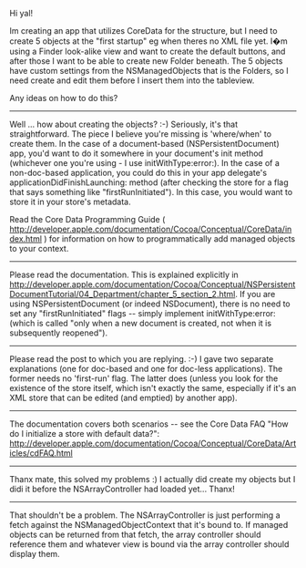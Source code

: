 Hi yal!

Im creating an app that utilizes CoreData for the structure, but I need to create 5 objects at the "first startup" eg when theres no XML file yet.
I�m using a Finder look-alike view and want to create the default buttons, and after those I want to be able to create new Folder beneath.
The 5 objects have custom settings from the NSManagedObjects that is the Folders, so I need create and edit them before I insert them into the tableview.

Any ideas on how to do this?

----

Well ... how about creating the objects? :-) Seriously, it's that straightforward. The piece I believe you're missing is 'where/when' to create them. In the case of a document-based (NSPersistentDocument) app, you'd want to do it somewhere in your document's init method (whichever one you're using - I use initWithType:error:). In the case of a non-doc-based application, you could do this in your app delegate's applicationDidFinishLaunching: method (after checking the store for a flag that says something like "firstRunInitiated"). In this case, you would want to store it in your store's metadata. 

Read the Core Data Programming Guide ( http://developer.apple.com/documentation/Cocoa/Conceptual/CoreData/index.html ) for information on how to programmatically add managed objects to your context.

----

Please read the documentation. This is explained explicitly in http://developer.apple.com/documentation/Cocoa/Conceptual/NSPersistentDocumentTutorial/04_Department/chapter_5_section_2.html.
If you are using NSPersistentDocument (or indeed NSDocument), there is no need to set any "firstRunInitiated" flags -- simply implement initWithType:error: (which is called "only when a new document is created, not when it is subsequently reopened").

----

Please read the post to which you are replying. :-) I gave two separate explanations (one for doc-based and one for doc-less applications). The former needs no 'first-run' flag. The latter does (unless you look for the existence of the store itself, which isn't exactly the same, especially if it's an XML store that can be edited (and emptied) by another app).

----

The documentation covers both scenarios -- see the Core Data FAQ "How do I initialize a store with default data?": http://developer.apple.com/documentation/Cocoa/Conceptual/CoreData/Articles/cdFAQ.html

----

Thanx mate, this solved my problems :)
I actually did create my objects but I didi it before the NSArrayController had loaded yet... Thanx!

----

That shouldn't be a problem. The NSArrayController is just performing a fetch against the NSManagedObjectContext that it's bound to.  If managed objects can be returned from that fetch, the array controller should reference them and whatever view is bound via the array controller should display them.
